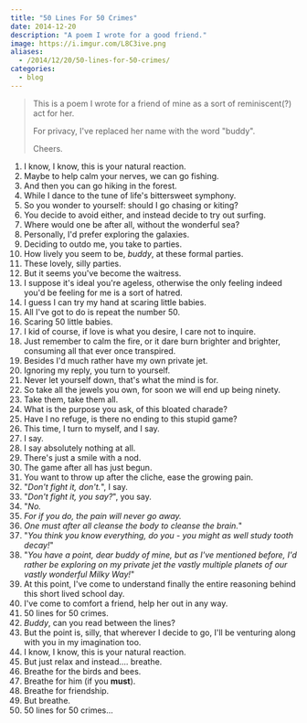 ```yaml
---
title: "50 Lines For 50 Crimes"
date: 2014-12-20
description: "A poem I wrote for a good friend."
image: https://i.imgur.com/L8C3ive.png
aliases:
  - /2014/12/20/50-lines-for-50-crimes/
categories:
  - blog
---
```


> This is a poem I wrote for a friend of mine as a sort of reminiscent(?) act for her.
>
> For privacy, I've replaced her name with the word "buddy".
>
> Cheers.

1.  I know, I know, this is your natural reaction.
2.  Maybe to help calm your nerves, we can go fishing.
3.  And then you can go hiking in the forest.
4.  While I dance to the tune of life's bittersweet symphony.
5.  So you wonder to yourself: should I go chasing or kiting?
6.  You decide to avoid either, and instead decide to try out surfing.
7.  Where would one be after all, without the wonderful sea?
8.  Personally, I'd prefer exploring the galaxies.
9.  Deciding to outdo me, you take to parties.
10. How lively you seem to be, _buddy_, at these formal parties.
11. These lovely, silly parties.
12. But it seems you've become the waitress.
13. I suppose it's ideal you're ageless, otherwise the only feeling indeed you'd be feeling for me is a sort of hatred.
14. I guess I can try my hand at scaring little babies.
15. All I've got to do is repeat the number 50.
16. Scaring 50 little babies.
17. I kid of course, if love is what you desire, I care not to inquire.
18. Just remember to calm the fire, or it dare burn brighter and brighter, consuming all that ever once transpired.
19. Besides I'd much rather have my own private jet.
20. Ignoring my reply, you turn to yourself.
21. Never let yourself down, that's what the mind is for.
22. So take all the jewels you own, for soon we will end up being ninety.
23. Take them, take them all.
24. What is the purpose you ask, of this bloated charade?
25. Have I no refuge, is there no ending to this stupid game?
26. This time, I turn to myself, and I say.
27. I say.
28. I say absolutely nothing at all.
29. There's just a smile with a nod.
30. The game after all has just begun.
31. You want to throw up after the cliche, ease the growing pain.
32. "_Don't fight it, don't._", I say.
33. "_Don't fight it, you say?_", you say.
34. "_No._
35. _For if you do, the pain will never go away._
36. _One must after all cleanse the body to cleanse the brain._"
37. "_You think you know everything, do you - you might as well study tooth decay!_"
38. "_You have a point, dear buddy of mine, but as I've mentioned before, I'd rather be exploring on my private jet the vastly multiple planets of our vastly wonderful Milky Way!_"
39. At this point, I've come to understand finally the entire reasoning behind this short lived school day.
40. I've come to comfort a friend, help her out in any way.
41. 50 lines for 50 crimes.
42. _Buddy_, can you read between the lines?
43. But the point is, silly, that wherever I decide to go, I'll be venturing along with you in my imagination too.
44. I know, I know, this is your natural reaction.
45. But just relax and instead.... breathe.
46. Breathe for the birds and bees.
47. Breathe for him (if you **must**).
48. Breathe for friendship.
49. But breathe.
50. 50 lines for 50 crimes...
